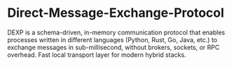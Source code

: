 # Direct-Message-Exchange-Protocol
DEXP is a schema-driven, in-memory communication protocol that enables processes written in different languages (Python, Rust, Go, Java, etc.) to exchange messages in sub-millisecond, without brokers, sockets, or RPC overhead. Fast local transport layer for modern hybrid stacks.
